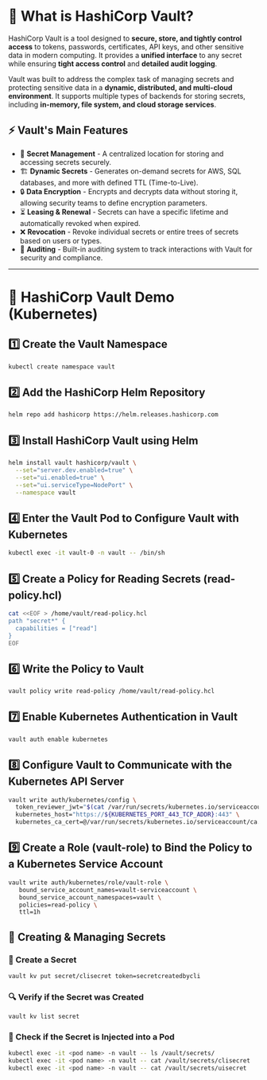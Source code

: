 # 🔐 What is HashiCorp Vault?

HashiCorp Vault is a tool designed to **secure, store, and tightly control access** to tokens, passwords, certificates, API keys, and other sensitive data in modern computing. It provides a **unified interface** to any secret while ensuring **tight access control** and **detailed audit logging**.

Vault was built to address the complex task of managing secrets and protecting sensitive data in a **dynamic, distributed, and multi-cloud environment**. It supports multiple types of backends for storing secrets, including **in-memory, file system, and cloud storage services**.

## ⚡ Vault's Main Features

- 🔑 **Secret Management** - A centralized location for storing and accessing secrets securely.
- 🏗 **Dynamic Secrets** - Generates on-demand secrets for AWS, SQL databases, and more with defined TTL (Time-to-Live).
- 🔒 **Data Encryption** - Encrypts and decrypts data without storing it, allowing security teams to define encryption parameters.
- ⏳ **Leasing & Renewal** - Secrets can have a specific lifetime and automatically revoked when expired.
- ❌ **Revocation** - Revoke individual secrets or entire trees of secrets based on users or types.
- 📜 **Auditing** - Built-in auditing system to track interactions with Vault for security and compliance.

---

# 🚀 HashiCorp Vault Demo (Kubernetes)

## 1️⃣ Create the Vault Namespace
```bash
kubectl create namespace vault
```

## 2️⃣ Add the HashiCorp Helm Repository
```bash
helm repo add hashicorp https://helm.releases.hashicorp.com
```

## 3️⃣ Install HashiCorp Vault using Helm
```bash
helm install vault hashicorp/vault \
  --set="server.dev.enabled=true" \
  --set="ui.enabled=true" \
  --set="ui.serviceType=NodePort" \
  --namespace vault
```

## 4️⃣ Enter the Vault Pod to Configure Vault with Kubernetes
```bash
kubectl exec -it vault-0 -n vault -- /bin/sh
```

## 5️⃣ Create a Policy for Reading Secrets (read-policy.hcl)
```bash
cat <<EOF > /home/vault/read-policy.hcl
path "secret*" {
  capabilities = ["read"]
}
EOF
```

## 6️⃣ Write the Policy to Vault
```bash
vault policy write read-policy /home/vault/read-policy.hcl
```

## 7️⃣ Enable Kubernetes Authentication in Vault
```bash
vault auth enable kubernetes
```

## 8️⃣ Configure Vault to Communicate with the Kubernetes API Server
```bash
vault write auth/kubernetes/config \
  token_reviewer_jwt="$(cat /var/run/secrets/kubernetes.io/serviceaccount/token)" \
  kubernetes_host="https://${KUBERNETES_PORT_443_TCP_ADDR}:443" \
  kubernetes_ca_cert=@/var/run/secrets/kubernetes.io/serviceaccount/ca.crt
```

## 9️⃣ Create a Role (vault-role) to Bind the Policy to a Kubernetes Service Account
```bash
vault write auth/kubernetes/role/vault-role \
   bound_service_account_names=vault-serviceaccount \
   bound_service_account_namespaces=vault \
   policies=read-policy \
   ttl=1h
```

## 🔑 Creating & Managing Secrets

### 🔹 Create a Secret
```bash
vault kv put secret/clisecret token=secretcreatedbycli
```

### 🔍 Verify if the Secret was Created
```bash
vault kv list secret
```

### 📁 Check if the Secret is Injected into a Pod
```bash
kubectl exec -it <pod name> -n vault -- ls /vault/secrets/
kubectl exec -it <pod name> -n vault -- cat /vault/secrets/clisecret
kubectl exec -it <pod name> -n vault -- cat /vault/secrets/uisecret
```

